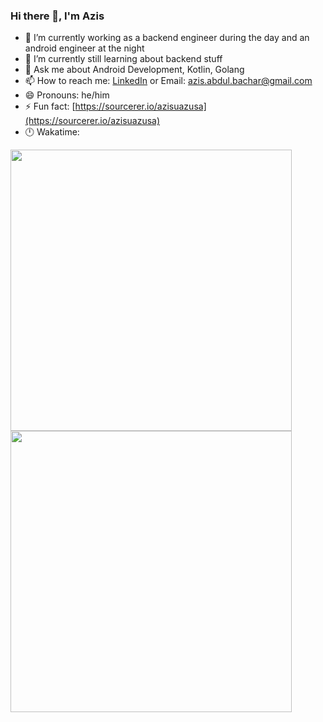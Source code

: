 ### Hi there 👋, I'm Azis

- 🔭 I’m currently working as a backend engineer during the day and an android engineer at the night
- 🌱 I’m currently still learning about backend stuff
- 💬 Ask me about Android Development, Kotlin, Golang
- 📫 How to reach me: [LinkedIn](https://www.linkedin.com/in/azisuazusa/) or Email: azis.abdul.bachar@gmail.com
- 😄 Pronouns: he/him
- ⚡ Fun fact: [https://sourcerer.io/azisuazusa](https://sourcerer.io/azisuazusa)
- :clock12: Wakatime:

<div>
  <img src="https://wakatime.com/share/@1a6e674d-4657-45bb-9aad-8fd05a736fed/d173a98d-2421-4688-9607-382bd7ec84c9.svg" height="450px" width="450px"/>
  <img src="https://wakatime.com/share/@1a6e674d-4657-45bb-9aad-8fd05a736fed/81a356fc-e37d-41c7-a372-c45efff8b268.svg" height="450px" width="450px"/>
</div>
<!--
**azisuazusa/azisuazusa** is a ✨ _special_ ✨ repository because its `README.md` (this file) appears on your GitHub profile.
-->
